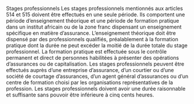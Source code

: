 Stages professionnels
Les stages professionnels mentionnés aux articles 514 et 515 doivent être effectués en une seule période. Ils comportent une période d’enseignement théorique et une période de formation pratique dans un institut africain ou de la zone franc dispensant un enseignement spécifique en matière d’assurance. L’enseignement théorique doit être dispensé par des professionnels qualifiés, préalablement à la formation pratique dont la durée ne peut excéder la moitié de la durée totale du stage professionnel.
La formation pratique est effectuée sous le contrôle permanent et direct de personnes habilitées à présenter des opérations d’assurances ou de capitalisation.
Les stages professionnels peuvent être effectués auprès d’une entreprise d’assurance, d’un courtier ou d’une société de courtage d’assurances, d’un agent général d’assurances ou d’un centre de formation choisi par les organisations représentatives de la profession.
Les stages professionnels doivent avoir une durée raisonnable et suffisante sans pouvoir être inférieure à cinq cents heures.